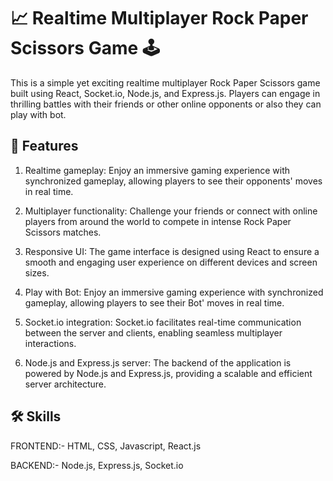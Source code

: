 
# 📈 Realtime Multiplayer Rock Paper Scissors Game 🕹

This is a simple yet exciting realtime multiplayer Rock Paper Scissors game built using React, Socket.io, Node.js, and Express.js. Players can engage in thrilling battles with their friends or other online opponents or also they can play with bot.


## 👻 Features

1) Realtime gameplay: Enjoy an immersive gaming experience with synchronized gameplay, allowing players to see their opponents' moves in real time.

2) Multiplayer functionality: Challenge your friends or connect with online players from around the world to compete in intense Rock Paper Scissors matches.

3) Responsive UI: The game interface is designed using React to ensure a smooth and engaging user experience on different devices and screen sizes.

4) Play with Bot: Enjoy an immersive gaming experience with synchronized gameplay, allowing players to see their Bot' moves in real time.

5) Socket.io integration: Socket.io facilitates real-time communication between the server and clients, enabling seamless multiplayer interactions.

6) Node.js and Express.js server: The backend of the application is powered by Node.js and Express.js, providing a scalable and efficient server architecture.
## 🛠 Skills
FRONTEND:- HTML, CSS, Javascript, React.js

BACKEND:- Node.js, Express.js, Socket.io


